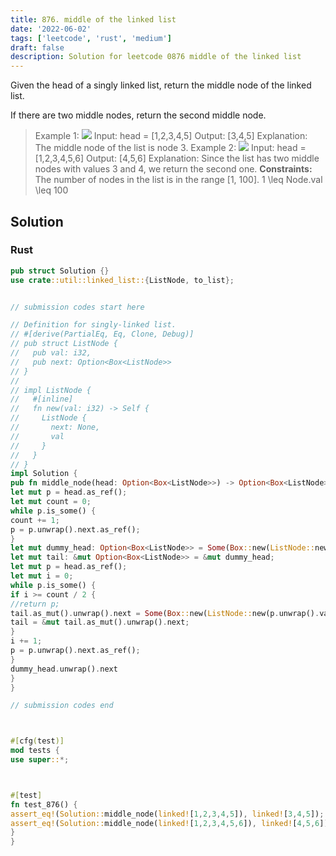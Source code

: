 ```yaml
---
title: 876. middle of the linked list
date: '2022-06-02'
tags: ['leetcode', 'rust', 'medium']
draft: false
description: Solution for leetcode 0876 middle of the linked list
---
```




Given the head of a singly linked list, return the middle node of the linked list.

If there are two middle nodes, return the second middle node.



>   Example 1:
>   ![](https://assets.leetcode.com/uploads/2021/07/23/lc-midlist1.jpg)
>   Input: head <TeX>=</TeX> [1,2,3,4,5]
>   Output: [3,4,5]
>   Explanation: The middle node of the list is node 3.
>   Example 2:
>   ![](https://assets.leetcode.com/uploads/2021/07/23/lc-midlist2.jpg)
>   Input: head <TeX>=</TeX> [1,2,3,4,5,6]
>   Output: [4,5,6]
>   Explanation: Since the list has two middle nodes with values 3 and 4, we return the second one.
**Constraints:**
>   	The number of nodes in the list is in the range [1, 100].
>   	1 <TeX>\leq</TeX> Node.val <TeX>\leq</TeX> 100


## Solution


### Rust
```rust
pub struct Solution {}
use crate::util::linked_list::{ListNode, to_list};


// submission codes start here

// Definition for singly-linked list.
// #[derive(PartialEq, Eq, Clone, Debug)]
// pub struct ListNode {
//   pub val: i32,
//   pub next: Option<Box<ListNode>>
// }
//
// impl ListNode {
//   #[inline]
//   fn new(val: i32) -> Self {
//     ListNode {
//       next: None,
//       val
//     }
//   }
// }
impl Solution {
pub fn middle_node(head: Option<Box<ListNode>>) -> Option<Box<ListNode>> {
let mut p = head.as_ref();
let mut count = 0;
while p.is_some() {
count += 1;
p = p.unwrap().next.as_ref();
}
let mut dummy_head: Option<Box<ListNode>> = Some(Box::new(ListNode::new(0)));
let mut tail: &mut Option<Box<ListNode>> = &mut dummy_head;
let mut p = head.as_ref();
let mut i = 0;
while p.is_some() {
if i >= count / 2 {
//return p;
tail.as_mut().unwrap().next = Some(Box::new(ListNode::new(p.unwrap().val)));
tail = &mut tail.as_mut().unwrap().next;
}
i += 1;
p = p.unwrap().next.as_ref();
}
dummy_head.unwrap().next
}
}

// submission codes end



#[cfg(test)]
mod tests {
use super::*;



#[test]
fn test_876() {
assert_eq!(Solution::middle_node(linked![1,2,3,4,5]), linked![3,4,5]);
assert_eq!(Solution::middle_node(linked![1,2,3,4,5,6]), linked![4,5,6]);
}
}

```
